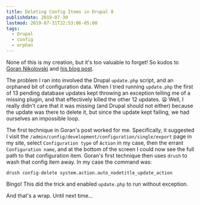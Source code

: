 ```yaml
---
title: Deleting Config Items in Drupal 8
publishdate: 2019-07-30
lastmod: 2019-07-31T22:53:06-05:00
tags:
  - Drupal
  - config
  - orphan
---
```

None of this is my creation, but it's too valuable to forget! So kudos to [Goran Nikolovski](https://gorannikolovski.com) and [his blog post](https://gorannikolovski.com/blog/4-ways-delete-configuration-items-drupal-8).  

The problem I ran into involved the Drupal `update.php` script, and an orphaned bit of configuration data.  When I tried running `update.php` the first of 13 pending database updates kept throwing an exception telling me of a missing plugin, and that effectively killed the other 12 updates. :frowning: Well, I really didn't care that it was missing (and Drupal should not either) because the update was there to delete it, but since the update kept failing, we had ourselves an impossible loop.

The first technique in Goran's post worked for me.  Specifically, it suggested I visit the `/admin/config/development/configuration/single/export` page in my site, select `Configuration type` of `Action` in my case, then the errant `Configuration name`, and at the bottom of the screen I could now see the full path to that configuration item.  Goran's first technique then uses `drush` to wash that config item away.  In my case the command was:

```
drush config-delete system.action.auto_nodetitle_update_action
```
Bingo! This did the trick and enabled `update.php` to run without exception.

And that's a wrap.  Until next time...
